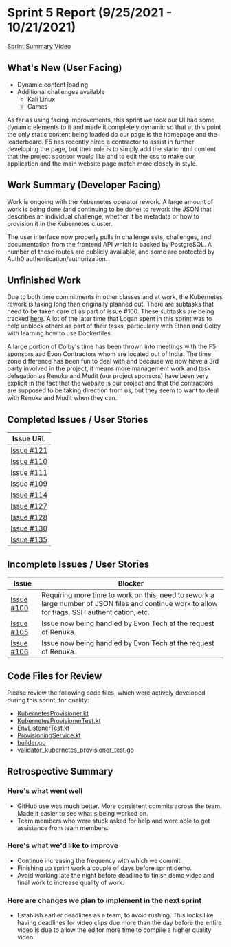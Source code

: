 # Sprint 5 Report (9/25/2021 - 10/21/2021)
[Sprint Summary Video](https://www.youtube.com/watch?v=KLDDMQUEllQ)

## What's New (User Facing)
* Dynamic content loading
* Additional challenges available
  * Kali Linux
  * Games

As far as using facing improvements, this sprint we took our UI had some dynamic elements to it
and made it completely dynamic so that at this point the only static content being loaded do our page
is the homepage and the leaderboard. F5 has recently hired a contractor to assist in
further developing the page, but their role is to simply add the static html content that the
project sponsor would like and to edit the css to make our application and the main website page
match more closely in style.

## Work Summary (Developer Facing)
Work is ongoing with the Kubernetes operator rework. A large amount of work is being done
(and continuing to be done) to rework the JSON that describes an individual challenge,
whether it be metadata or how to provision it in the Kubernetes cluster.

The user interface now properly pulls in challenge sets, challenges, and documentation
from the frontend API which is backed by PostgreSQL. A number of these routes are publicly
available, and some are protected by Auth0 authentication/authorization.

## Unfinished Work
Due to both time commitments in other classes and at work, the Kubernetes rework is taking
long than originally planned out. There are subtasks that need to be taken care of as part
of issue #100. These subtasks are being tracked [here](https://github.com/acasi-ctf/ctf/issues/100).
A lot of the later time that Logan spent in this sprint was to help unblock others as
part of their tasks, particularly with Ethan and Colby with learning how to use Dockerfiles.

A large portion of Colby's time has been thrown into meetings with the F5 sponsors aad Evon Contractors
whom are located out of India. The time zone difference has been fun to deal with and because we now have
a 3rd party involved in the project, it means more management work and task delegation as Renuka and Mudit
(our project sponsors) have been very explicit in the fact that the website is our project and that the
contractors are supposed to be taking direction from us, but they seem to want to deal with Renuka and Mudit
when they can.

## Completed Issues / User Stories
|Issue URL |
|----------|
|[Issue #121](https://github.com/acasi-ctf/ctf/issues/121) |
|[Issue #110](https://github.com/acasi-ctf/ctf/issues/110) |
|[Issue #111](https://github.com/acasi-ctf/ctf/issues/111) |
|[Issue #109](https://github.com/acasi-ctf/ctf/issues/109) |
|[Issue #114](https://github.com/acasi-ctf/ctf/issues/114) |
|[Issue #127](https://github.com/acasi-ctf/ctf/issues/127) |
|[Issue #128](https://github.com/acasi-ctf/ctf/issues/128) |
|[Issue #130](https://github.com/acasi-ctf/ctf/issues/130) |
|[Issue #135](https://github.com/acasi-ctf/ctf/issues/135) |

## Incomplete Issues / User Stories
|Issue | Blocker|
|------|-----------------------------------------------------------------------|
|[Issue #100](https://github.com/acasi-ctf/ctf/issues/100) | Requiring more time to work on this, need to rework a large number of JSON files and continue work to allow for flags, SSH authentication, etc. |
|[Issue #105](https://github.com/acasi-ctf/ctf/issues/105) | Issue now being handled by Evon Tech at the request of Renuka. |
|[Issue #106](https://github.com/acasi-ctf/ctf/issues/106) | Issue now being handled by Evon Tech at the request of Renuka. |

## Code Files for Review
Please review the following code files, which were actively developed during this sprint, for quality:
* [KubernetesProvisioner.kt](https://github.com/acasi-ctf/ctf/blob/sprint5-refactor-operator/operator/src/main/kotlin/org/acasictf/ctf/operator/provisioner/kubernetes/KubernetesProvisioner.kt)
* [KubernetesProvisionerTest.kt](https://github.com/acasi-ctf/ctf/blob/sprint5-refactor-operator/operator/src/test/kotlin/org/acasictf/ctf/operator/provisioner/kubernetes/KubernetesProvisionerTest.kt)
* [EnvListenerTest.kt](https://github.com/acasi-ctf/ctf/blob/sprint5-refactor-operator/operator/src/test/kotlin/org/acasictf/ctf/operator/provisioner/kubernetes/EnvListenerTest.kt)
* [ProvisioningService.kt](https://github.com/acasi-ctf/ctf/blob/sprint5-refactor-operator/operator/src/main/kotlin/org/acasictf/ctf/operator/service/ProvisioningService.kt)
* [builder.go](https://github.com/acasi-ctf/ctf/blob/sprint5-refactor-operator/pkg/challenges/builder/builder.go)
* [validator_kubernetes_provisioner_test.go](https://github.com/acasi-ctf/ctf/blob/sprint5-refactor-operator/pkg/challenges/validator/validator_kubernetes_provisioner_test.go)

## Retrospective Summary
### Here's what went well
* GitHub use was much better. More consistent commits across the team. Made it easier to see what's being worked on.
* Team members who were stuck asked for help and were able to get assistance from team members.

### Here's what we'd like to improve
* Continue increasing the frequency with which we commit.
* Finishing up sprint work a couple of days before sprint demo.
* Avoid working late the night before deadline to finish demo video and final work to increase quality of work.

### Here are changes we plan to implement in the next sprint
* Establish earlier deadlines as a team, to avoid rushing. This looks like having deadlines for video clips due more than the day before the entire video is due to allow the editor more time to compile a higher quality video.
